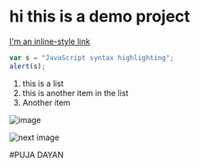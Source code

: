# hi this is a demo project
[I'm an inline-style link](https://www.google.com "Google")


```javascript
var s = "JavaScript syntax highlighting";
alert(s);
```
1. this is a list
2. this is another item in the list
3. Another item

![image](https://cdn.mos.cms.futurecdn.net/2LDXhWbsWQ3VWreWPsrahn.jpg)

![next image](https://blog.commlabindia.com/wp-content/uploads/2019/07/animated-gifs-corporate-training.gif)
 

#PUJA DAYAN

